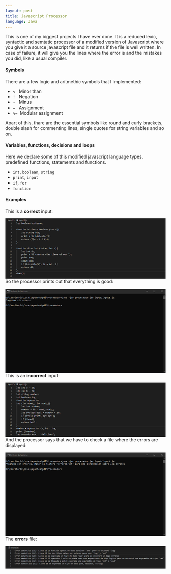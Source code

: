 ```yaml
---
layout: post
title: Javascript Processor
language: Java
---
```


This is one of my biggest projects I have ever done. It is a reduced lexic, syntactic and semtatic processor of a modified version of Javascript where you give it a source javascript file and it returns if the file is well written. In case of failure, it will give you the lines where the error is and the mistakes you did, like a usual compiler.

#### Symbols

There are a few logic and aritmethic symbols that I implemented:

* `<`&nbsp;&nbsp;&nbsp;Minor than 
* `!`&nbsp;&nbsp;&nbsp;Negation
* `-`&nbsp;&nbsp;&nbsp;Minus 
* `=`&nbsp;&nbsp;&nbsp;Assignment 
* `%=`&nbsp;&nbsp;Modular assignment 


Apart of this, thare are the essential symbols like round and curly brackets, double slash for commenting lines, single quotes for string variables and so on.

#### Variables, functions, decisions and loops

Here we declare some of this modified javascript language types, predefined functions, statements and functions.

* `int`, `boolean`, `string`
* `print`, `input`
* `if`, `for`
* `function`

#### Examples

This is a **correct** input:

<img src="../img/processor/good_input.png"
     alt="Good input"
     style="float: left; margin-right: 10px;" />

So the processor prints out that everything is good:

<img src="../img/processor/cmd_good.png"
     alt="Good input cmd"
     style="float: left; margin-right: 10px;" />

This is an **incorrect** input:

<img src="../img/processor/bad_input.png"
     alt="Incorrect input"
     style="float: left; margin-right: 10px;" />

And the processor says that we have to check a file where the errors are displayed:

<img src="../img/processor/cmd_bad.png"
     alt="Good input cmd"
     style="float: left; margin-right: 10px;" />

The **errors** file:

<img src="../img/processor/errores.png"
     alt="Good input cmd"
     style="float: left; margin-right: 10px;" />
